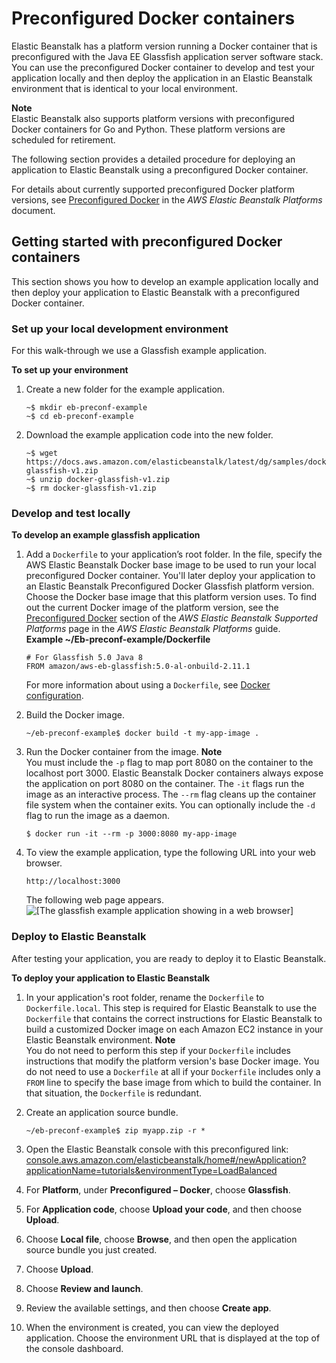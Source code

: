 # Preconfigured Docker containers<a name="create_deploy_dockerpreconfig"></a>

Elastic Beanstalk has a platform version running a Docker container that is preconfigured with the Java EE Glassfish application server software stack\. You can use the preconfigured Docker container to develop and test your application locally and then deploy the application in an Elastic Beanstalk environment that is identical to your local environment\.

**Note**  
Elastic Beanstalk also supports platform versions with preconfigured Docker containers for Go and Python\. These platform versions are scheduled for retirement\.

The following section provides a detailed procedure for deploying an application to Elastic Beanstalk using a preconfigured Docker container\.

For details about currently supported preconfigured Docker platform versions, see [Preconfigured Docker](https://docs.aws.amazon.com/elasticbeanstalk/latest/platforms/platforms-supported.html#platforms-supported.dockerpreconfig) in the *AWS Elastic Beanstalk Platforms* document\.

## Getting started with preconfigured Docker containers<a name="create_deploy_dockerpreconfig.walkthrough"></a>

This section shows you how to develop an example application locally and then deploy your application to Elastic Beanstalk with a preconfigured Docker container\.

### Set up your local development environment<a name="create_deploy_dockerpreconfig.walkthrough.setup"></a>

For this walk\-through we use a Glassfish example application\.

**To set up your environment**

1. Create a new folder for the example application\.

   ```
   ~$ mkdir eb-preconf-example
   ~$ cd eb-preconf-example
   ```

1. Download the example application code into the new folder\.

   ```
   ~$ wget https://docs.aws.amazon.com/elasticbeanstalk/latest/dg/samples/docker-glassfish-v1.zip
   ~$ unzip docker-glassfish-v1.zip
   ~$ rm docker-glassfish-v1.zip
   ```

### Develop and test locally<a name="create_deploy_dockerpreconfig.walkthrough.dev"></a>

**To develop an example glassfish application**

1. Add a `Dockerfile` to your application’s root folder\. In the file, specify the AWS Elastic Beanstalk Docker base image to be used to run your local preconfigured Docker container\. You'll later deploy your application to an Elastic Beanstalk Preconfigured Docker Glassfish platform version\. Choose the Docker base image that this platform version uses\. To find out the current Docker image of the platform version, see the [Preconfigured Docker](https://docs.aws.amazon.com/elasticbeanstalk/latest/platforms/platforms-supported.html#platforms-supported.dockerpreconfig) section of the *AWS Elastic Beanstalk Supported Platforms* page in the *AWS Elastic Beanstalk Platforms* guide\.  
**Example \~/Eb\-preconf\-example/Dockerfile**  

   ```
   # For Glassfish 5.0 Java 8
   FROM amazon/aws-eb-glassfish:5.0-al-onbuild-2.11.1
   ```

   For more information about using a `Dockerfile`, see [Docker configuration](single-container-docker-configuration.md)\.

1. Build the Docker image\.

   ```
   ~/eb-preconf-example$ docker build -t my-app-image .
   ```

1. Run the Docker container from the image\.
**Note**  
You must include the `-p` flag to map port 8080 on the container to the localhost port 3000\. Elastic Beanstalk Docker containers always expose the application on port 8080 on the container\. The `-it` flags run the image as an interactive process\. The `--rm` flag cleans up the container file system when the container exits\. You can optionally include the `-d` flag to run the image as a daemon\.

   ```
   $ docker run -it --rm -p 3000:8080 my-app-image
   ```

1. To view the example application, type the following URL into your web browser\.

   ```
   http://localhost:3000
   ```

   The following web page appears\.  
![\[The glassfish example application showing in a web browser\]](http://docs.aws.amazon.com/elasticbeanstalk/latest/dg/images/dockerpreconfig-webpage.png)

### Deploy to Elastic Beanstalk<a name="create_deploy_dockerpreconfig.walkthrough.deploy"></a>

After testing your application, you are ready to deploy it to Elastic Beanstalk\.

**To deploy your application to Elastic Beanstalk**

1. In your application's root folder, rename the `Dockerfile` to `Dockerfile.local`\. This step is required for Elastic Beanstalk to use the `Dockerfile` that contains the correct instructions for Elastic Beanstalk to build a customized Docker image on each Amazon EC2 instance in your Elastic Beanstalk environment\.
**Note**  
You do not need to perform this step if your `Dockerfile` includes instructions that modify the platform version's base Docker image\. You do not need to use a `Dockerfile` at all if your `Dockerfile` includes only a `FROM` line to specify the base image from which to build the container\. In that situation, the `Dockerfile` is redundant\.

1. Create an application source bundle\.

   ```
   ~/eb-preconf-example$ zip myapp.zip -r *
   ```

1. Open the Elastic Beanstalk console with this preconfigured link: [console\.aws\.amazon\.com/elasticbeanstalk/home\#/newApplication?applicationName=tutorials&environmentType=LoadBalanced](https://console.aws.amazon.com/elasticbeanstalk/home#/newApplication?applicationName=tutorials&environmentType=LoadBalanced)

1. For **Platform**, under **Preconfigured – Docker**, choose **Glassfish**\.

1. For **Application code**, choose **Upload your code**, and then choose **Upload**\.

1. Choose **Local file**, choose **Browse**, and then open the application source bundle you just created\.

1. Choose **Upload**\.

1. Choose **Review and launch**\.

1. Review the available settings, and then choose **Create app**\.

1. When the environment is created, you can view the deployed application\. Choose the environment URL that is displayed at the top of the console dashboard\.